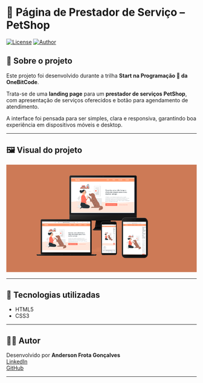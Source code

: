# 🐾 Página de Prestador de Serviço – PetShop

[![License](https://img.shields.io/badge/license-MIT-green)](https://github.com/AndersonGFrota/Site-PetShop/blob/main/LICENSE)
[![Author](https://img.shields.io/badge/Autor-Anderson%20Frota-lightgrey)](https://www.linkedin.com/in/andersongfrota)

## 📄 Sobre o projeto

Este projeto foi desenvolvido durante a trilha **Start na Programação 🤘 da OneBitCode**.

Trata-se de uma **landing page** para um **prestador de serviços PetShop**, com apresentação de serviços oferecidos e botão para agendamento de atendimento.

A interface foi pensada para ser simples, clara e responsiva, garantindo boa experiência em dispositivos móveis e desktop.

---

## 🖼️ Visual do projeto

![Mockup](https://github.com/AndersonGFrota/Site-PetShop/blob/main/imagem/Site%20PetLife.png)

---

## 🚀 Tecnologias utilizadas

- HTML5  
- CSS3  

---

## 👨‍💻 Autor

Desenvolvido por **Anderson Frota Gonçalves**  
[LinkedIn](https://www.linkedin.com/in/andersongfrota)  
[GitHub](https://github.com/AndersonGFrota)

---